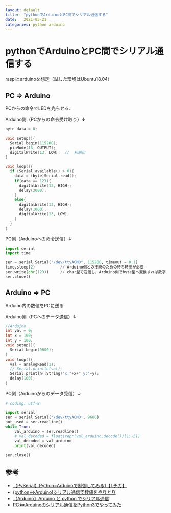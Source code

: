 ```yaml
---
layout: default
title:  "pythonでArduinoとPC間でシリアル通信する"
date:   2021-05-21
categories: python arduino
---
```


# pythonでArduinoとPC間でシリアル通信する

raspiとarduinoを想定（試した環境はUbuntu18.04）

## PC => Arduino

PCからの命令でLEDを光らせる．

Arduino側（PCからの命令受け取り）↓

```cpp
byte data = 0;

void setup(){
  Serial.begin(115200);
  pinMode(13, OUTPUT);
  digitalWrite(13, LOW);  //  初期化
}

void loop(){
  if (Serial.available() > 0){
    data = (byte)Serial.read();
    if(data == 123){
      digitalWrite(13, HIGH);
      delay(3000);
    }
    else{
      digitalWrite(13, HIGH);   
      delay(1000);
      digitalWrite(13, LOW);
    }    
  }
}
```

PC側（Arduinoへの命令送信）↓

```py
import serial
import time

ser = serial.Serial("/dev/ttyACM0", 115200, timeout = 0.1)
time.sleep(2)           // Arduino側との接続のための待ち時間が必要
ser.write(chr(123))     // char型で送信し，Arduino側でbyte型へ変換すれば数字をそのまま扱える．
ser.close()
```

## Arduino => PC

Arduino内の数値をPCに送る

Arduino側（PCへのデータ送信）↓

```cpp
//Arduino
int val = 0;
int x = 100;
int y = 100;
void setup(){
  Serial.begin(9600);
}
void loop(){
  val = analogRead(1);
  // Serial.println(val);
  Serial.println((String)"x:"+x+" y:"+y);
  delay(100);
}
```

PC側（Arduinoからのデータ受信）↓

```py
# coding: utf-8

import serial
ser = serial.Serial('/dev/ttyACM0', 9600) 
not_used = ser.readline()
while True:
    val_arduino = ser.readline()
    # val_decoded = float(repr(val_arduino.decode())[1:-5])
    val_decoded = val_arduino
    print(val_decoded)

ser.close()
```

## 参考
- [【PySerial】Python×Arduinoで制御してみる1【Lチカ】](https://gangannikki.hatenadiary.jp/entry/2018/11/15/025849)
- [(python⇔Arduino)シリアル通信で数値をやりとり](https://haizairenmei.com/2019/11/13/pyserial-arduino/)
- [【Arduino】Arduino と python でシリアル通信](https://shizenkarasuzon.hatenablog.com/entry/2018/09/29/180625)
- [PC⇔Arduinoのシリアル通信をPython3でやってみた](https://qiita.com/k_zoo/items/cbeda6736d727113b7cd)
